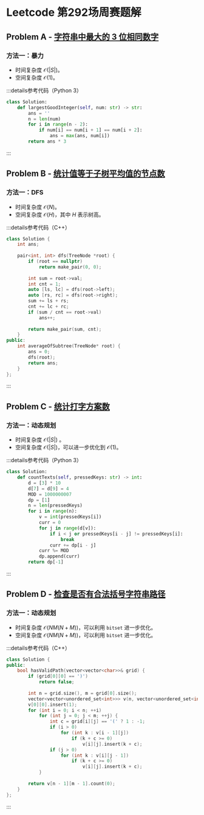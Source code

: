 # Leetcode 第292场周赛题解

## Problem A - [字符串中最大的 3 位相同数字](https://leetcode.cn/problems/largest-3-same-digit-number-in-string/)

### 方法一：暴力

- 时间复杂度 $\mathcal{O}(|S|)$。
- 空间复杂度 $\mathcal{O}(1)$。

:::details参考代码（Python 3）

```python
class Solution:
    def largestGoodInteger(self, num: str) -> str:
        ans = ''
        n = len(num)
        for i in range(n - 2):
            if num[i] == num[i + 1] == num[i + 2]:
                ans = max(ans, num[i])
        return ans * 3
```

:::

## Problem B - [统计值等于子树平均值的节点数](https://leetcode.cn/problems/count-nodes-equal-to-average-of-subtree/)

### 方法一：DFS

- 时间复杂度 $\mathcal{O}(N)$。
- 空间复杂度 $\mathcal{O}(H)$，其中 $H$ 表示树高。

:::details参考代码（C++）

```cpp
class Solution {
    int ans;
    
    pair<int, int> dfs(TreeNode *root) {
        if (root == nullptr)
            return make_pair(0, 0);
        
        int sum = root->val;
        int cnt = 1;
        auto [ls, lc] = dfs(root->left);
        auto [rs, rc] = dfs(root->right);
        sum += ls + rs;
        cnt += lc + rc;
        if (sum / cnt == root->val)
            ans++;
        
        return make_pair(sum, cnt);
    }
public:
    int averageOfSubtree(TreeNode* root) {
        ans = 0;
        dfs(root);
        return ans;
    }
};
```

:::

## Problem C - [统计打字方案数](https://leetcode.cn/problems/count-number-of-texts/)

### 方法一：动态规划

- 时间复杂度 $\mathcal{O}(|S|)$ 。
- 空间复杂度 $\mathcal{O}(|S|)$，可以进一步优化到 $\mathcal{O}(1)$。

:::details参考代码（Python 3）

```python
class Solution:
    def countTexts(self, pressedKeys: str) -> int:
        d = [3] * 10
        d[7] = d[9] = 4
        MOD = 1000000007
        dp = [1]
        n = len(pressedKeys)
        for i in range(n):
            v = int(pressedKeys[i])
            curr = 0
            for j in range(d[v]):
                if i < j or pressedKeys[i - j] != pressedKeys[i]:
                    break
                curr += dp[i - j]
            curr %= MOD
            dp.append(curr)
        return dp[-1]
```

:::

## Problem D - [检查是否有合法括号字符串路径](https://leetcode.cn/problems/check-if-there-is-a-valid-parentheses-string-path/)

### 方法一：动态规划

- 时间复杂度 $\mathcal{O}(NM(N+M))$，可以利用 `bitset` 进一步优化。
- 空间复杂度 $\mathcal{O}(NM(N+M))$，可以利用 `bitset` 进一步优化。

:::details参考代码（C++）

```cpp
class Solution {
public:
    bool hasValidPath(vector<vector<char>>& grid) {
        if (grid[0][0] == ')')
            return false;
        
        int n = grid.size(), m = grid[0].size();
        vector<vector<unordered_set<int>>> v(n, vector<unordered_set<int>>(m));
        v[0][0].insert(1);
        for (int i = 0; i < n; ++i)
            for (int j = 0; j < m; ++j) {
                int c = grid[i][j] == '(' ? 1 : -1;
                if (i > 0)
                    for (int k : v[i - 1][j])
                        if (k + c >= 0)
                            v[i][j].insert(k + c);
                if (j > 0)
                    for (int k : v[i][j - 1])
                        if (k + c >= 0)
                            v[i][j].insert(k + c);
            }
        
        return v[n - 1][m - 1].count(0);
    }
};
```

:::
